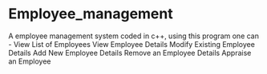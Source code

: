 # Employee_management
A employee management system coded in c++, using this program one can - 
View List of Employees
View Employee Details
Modify Existing Employee Details
Add New Employee Details
Remove an Employee Details
Appraise an Employee
